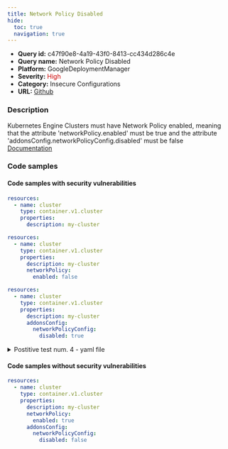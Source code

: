 ```yaml
---
title: Network Policy Disabled
hide:
  toc: true
  navigation: true
---
```


<style>
  .highlight .hll {
    background-color: #ff171742;
  }
  .md-content {
    max-width: 1100px;
    margin: 0 auto;
  }
</style>

-   **Query id:** c47f90e8-4a19-43f0-8413-cc434d286c4e
-   **Query name:** Network Policy Disabled
-   **Platform:** GoogleDeploymentManager
-   **Severity:** <span style="color:#C00">High</span>
-   **Category:** Insecure Configurations
-   **URL:** [Github](https://github.com/Checkmarx/kics/tree/master/assets/queries/googleDeploymentManager/gcp/network_policy_disabled)

### Description
Kubernetes Engine Clusters must have Network Policy enabled, meaning that the attribute 'networkPolicy.enabled' must be true and the attribute 'addonsConfig.networkPolicyConfig.disabled' must be false<br>
[Documentation](https://cloud.google.com/kubernetes-engine/docs/reference/rest/v1/projects.zones.clusters)

### Code samples
#### Code samples with security vulnerabilities
```yaml title="Postitive test num. 1 - yaml file" hl_lines="4"
resources:
  - name: cluster
    type: container.v1.cluster
    properties:
      description: my-cluster

```
```yaml title="Postitive test num. 2 - yaml file" hl_lines="4 7"
resources:
  - name: cluster
    type: container.v1.cluster
    properties:
      description: my-cluster
      networkPolicy:
        enabled: false

```
```yaml title="Postitive test num. 3 - yaml file" hl_lines="8 4"
resources:
  - name: cluster
    type: container.v1.cluster
    properties:
      description: my-cluster
      addonsConfig:
        networkPolicyConfig:
          disabled: true

```
<details><summary>Postitive test num. 4 - yaml file</summary>

```yaml hl_lines="10 7"
resources:
  - name: cluster
    type: container.v1.cluster
    properties:
      description: my-cluster
      networkPolicy:
        enabled: false
      addonsConfig:
        networkPolicyConfig:
          disabled: true

```
</details>


#### Code samples without security vulnerabilities
```yaml title="Negative test num. 1 - yaml file"
resources:
  - name: cluster
    type: container.v1.cluster
    properties:
      description: my-cluster
      networkPolicy:
        enabled: true
      addonsConfig:
        networkPolicyConfig:
          disabled: false

```
